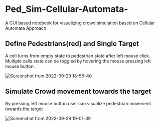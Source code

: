 # Ped_Sim-Cellular-Automata-
A GUI based notebook for visualizing crowd simulation based on Cellular Automata Approach

## Define Pedestrians(red) and Single Target
A cell turns from empty state to pedestrian state after left mouse click. Multiple cells state can be toggled by hovering the mouse pressing left mouse button.

![Screenshot from 2022-09-29 18-56-40](https://user-images.githubusercontent.com/102038814/193092854-8ac0fcf7-2d07-4a1c-a471-398d532d4519.png)

## Simulate Crowd movement towards the target 
By pressing left mouse button user can visualize pedestrian movement towards the target 


![Screenshot from 2022-09-29 19-01-39](https://user-images.githubusercontent.com/102038814/193093534-909848f8-663b-45f5-89da-a54d1be0c8b7.png)

